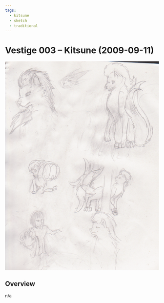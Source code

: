 ```yaml
---
tags:
  - kitsune
  - sketch
  - traditional
---
```


# Vestige 003 – Kitsune (2009-09-11)

<img src="assets/2009-09-11_oldimage-003.png">

## Overview

n/a